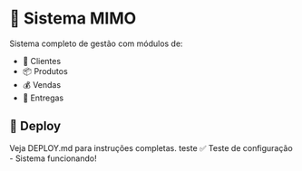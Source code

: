 # 🍓 Sistema MIMO 
 
Sistema completo de gestão com módulos de: 
- 👥 Clientes 
- 📦 Produtos 
- 💰 Vendas 
- 🚚 Entregas 
 
## 🚀 Deploy 
Veja DEPLOY.md para instruções completas. 
teste
✅ Teste de configuração - Sistema funcionando!
